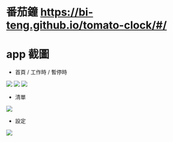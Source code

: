 # 番茄鐘 https://bi-teng.github.io/tomato-clock/#/
# app 截圖
- 首頁 / 工作時 / 暫停時

![](https://i.imgur.com/hGATgmB.png)  ![](https://i.imgur.com/Wi85HA2.png) ![](https://i.imgur.com/5oZlM7q.png)
- 清單

![](https://i.imgur.com/t0RQUxB.png)
- 設定

![](https://i.imgur.com/bDUjUMo.png)
